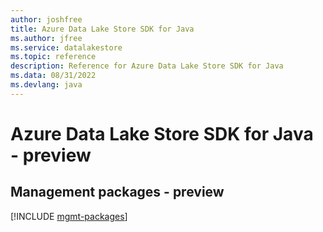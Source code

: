 ```yaml
---
author: joshfree
title: Azure Data Lake Store SDK for Java
ms.author: jfree
ms.service: datalakestore
ms.topic: reference
description: Reference for Azure Data Lake Store SDK for Java
ms.data: 08/31/2022
ms.devlang: java
---
```

# Azure Data Lake Store SDK for Java - preview

## Management packages - preview
[!INCLUDE [mgmt-packages](data-lake-store-mgmt-index.md)]
